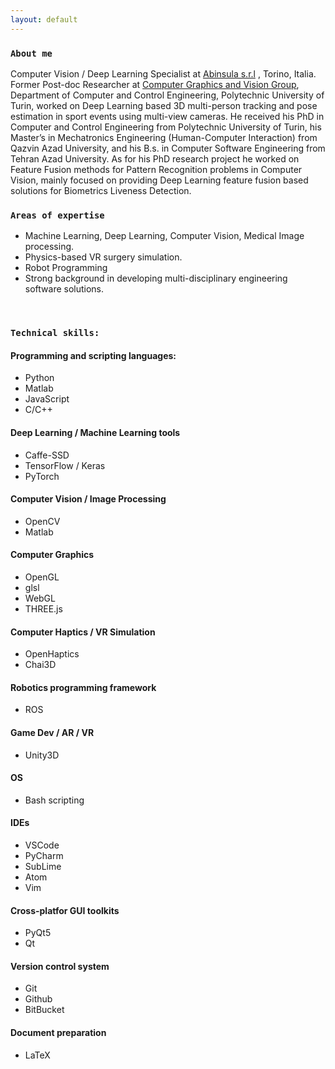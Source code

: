 ```yaml
---
layout: default
---
```



### `About me`
 Computer Vision / Deep Learning Specialist at [Abinsula s.r.l](https://abinsula.com/) , Torino, Italia.
Former Post-doc Researcher at [Computer Graphics and Vision Group](https://areeweb.polito.it/ricerca/cgvg/index.html), Department of Computer and Control Engineering, Polytechnic University of Turin, worked on Deep Learning based 3D multi-person tracking and pose estimation in sport events using multi-view cameras.
He received his PhD in Computer and Control Engineering from Polytechnic University of Turin, his Master’s in Mechatronics Engineering (Human-Computer Interaction) from Qazvin Azad University, and his B.s. in Computer Software Engineering from Tehran Azad University.
As for his PhD research project he worked on Feature Fusion methods for Pattern Recognition problems in Computer Vision, mainly focused on providing Deep Learning feature fusion based solutions for Biometrics Liveness Detection.
<br>

### `Areas of expertise`
* Machine Learning, Deep Learning, Computer Vision, Medical Image processing.
* Physics-based VR surgery simulation. 
* Robot Programming 
* Strong background in developing multi-disciplinary engineering software solutions.
<br>

### `Technical skills:`
#### Programming and scripting languages:
* Python
* Matlab
* JavaScript
* C/C++
#### Deep Learning / Machine Learning tools
* Caffe-SSD
* TensorFlow / Keras
* PyTorch
#### Computer Vision / Image Processing
* OpenCV
* Matlab
#### Computer Graphics
* OpenGL
* glsl
* WebGL
* THREE.js
#### Computer Haptics / VR Simulation
* OpenHaptics
* Chai3D
#### Robotics programming framework
* ROS
#### Game Dev / AR / VR
* Unity3D
#### OS
* Bash scripting
#### IDEs
* VSCode
* PyCharm
* SubLime
* Atom
* Vim
#### Cross-platfor GUI toolkits
* PyQt5
* Qt
#### Version control system
* Git
* Github
* BitBucket
#### Document preparation
* LaTeX


